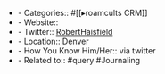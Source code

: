 - - Categories:: #[[▸roamcults CRM]]
- - Website::
- - Twitter:: [RobertHaisfield](https://twitter.com/RobertHaisfield)
- - Location:: Denver
- - How You Know Him/Her:: via twitter
- - Related to:: #query #Journaling
